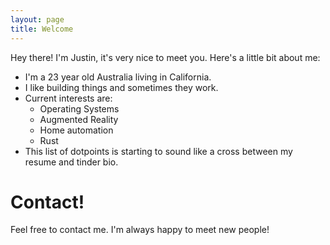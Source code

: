 ```yaml
---
layout: page
title: Welcome
---
```


Hey there! I'm Justin, it's very nice to meet you. Here's a little bit about me:
* I'm a 23 year old Australia living in California.
* I like building things and sometimes they work.
* Current interests are:
  * Operating Systems
  * Augmented Reality
  * Home automation
  * Rust
* This list of dotpoints is starting to sound like a cross between my resume and tinder bio.


# Contact!

Feel free to contact me. I'm always happy to meet new people!

<link rel="stylesheet" href="https://cdnjs.cloudflare.com/ajax/libs/font-awesome/4.7.0/css/font-awesome.min.css">
<a href="https://twitter.com/jqphu" class="fa fa-twitter fa-4x"></a>
<a href="https://www.twitch.tv/jqphu" class="fa fa-twitch fa-4x"></a>
<a href="https://github.com/jqphu/" class="fa fa-github fa-4x"></a>
<a href="https://www.instagram.com/justinqphu/" class="fa fa-instagram fa-4x"></a>
